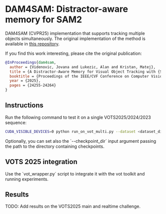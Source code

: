 # DAM4SAM: Distractor-aware memory for SAM2

DAM4SAM (CVPR25) implementation that supports tracking multiple objects simultaneously. The original implementation of the method is available in [this repository](https://github.com/jovanavidenovic/DAM4SAM).

If you find this work interesting, please cite the original publication:
```bibtex
@InProceedings{dam4sam,
  author = {Videnovic, Jovana and Lukezic, Alan and Kristan, Matej},
  title = {A Distractor-Aware Memory for Visual Object Tracking with {SAM2}},
  booktitle = {Proceedings of the IEEE/CVF Conference on Computer Vision and Pattern Recognition (CVPR)},
  year = {2025},
  pages = {24255-24264}
}
```

## Instructions

Run the following command to test it on a single VOTS2025/2024/2023 sequence:
```bash
CUDA_VISIBLE_DEVICES=0 python run_on_vot_multi.py --dataset <dataset_dir> --visualize --sequence <sequence_name>
```
Optionally, you can set also the ´--checkpoint_dir´ input argument passing the path to the directory containing checkpoints. 

## VOTS 2025 integration

Use the ´vot_wrapper.py´ script to integrate it with the vot toolkit and running experiments. 

## Results

TODO: Add results on the VOTS2025 main and realtime challenge. 
